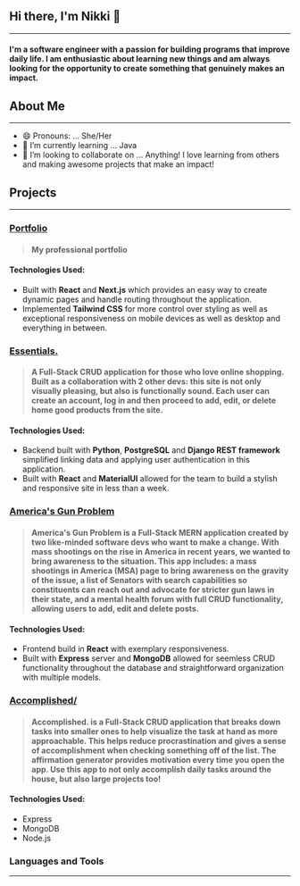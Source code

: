 ## Hi there, I'm Nikki  👋
---
#### I'm a software engineer with a passion for building programs that improve daily life. I am enthusiastic about learning new things and am always looking for the opportunity to create something that genuinely makes an impact.

## About Me
---
- 😄 Pronouns: ... She/Her
- 🌱 I’m currently learning ... Java
- 👯 I’m looking to collaborate on ... Anything! I love learning from others and making awesome projects that make an impact!

## Projects 
---
### [Portfolio](https://nikkicalamia.herokuapp.com/)
> #### My professional portfolio

#### Technologies Used:
* Built with **React** and **Next.js** which provides an easy way to create dynamic pages and handle routing throughout the application.  
* Implemented **Tailwind CSS** for more control over styling as well as exceptional responsiveness on mobile devices as well as desktop and everything in between.


### [Essentials.](https://homegoods-store.herokuapp.com/)
> #### A Full-Stack CRUD application for those who love online shopping. Built as a collaboration with 2 other devs: this site is not only visually pleasing, but also is functionally sound. Each user can create an account, log in and then proceed to add, edit, or delete home good products from the site.

#### Technologies Used:
* Backend built with **Python**, **PostgreSQL** and **Django REST framework** simplified linking data and applying user authentication in this application.
* Built with **React** and **MaterialUI** allowed for the team to build a stylish and responsive site in less than a week. 


### [America's Gun Problem](https://americas-gun-problem.herokuapp.com/)
> #### America's Gun Problem is a Full-Stack MERN application created by two like-minded software devs who want to make a change. With mass shootings on the rise in America in recent years, we wanted to bring awareness to the situation. This app includes: a mass shootings in America (MSA) page to bring awareness on the gravity of the issue, a list of Senators with search capabilities so constituents can reach out and advocate for stricter gun laws in their state, and a mental health forum with full CRUD functionality, allowing users to add, edit and delete posts.
#### Technologies Used: 
* Frontend build in **React** with exemplary responsiveness.
* Built with **Express** server and **MongoDB** allowed for seemless CRUD functionality throughout the database and straightforward organization with multiple models. 


### [Accomplished/](https://accomplished-to-do-app.herokuapp.com/to-do)
> #### Accomplished. is a Full-Stack CRUD application that breaks down tasks into smaller ones to help visualize the task at hand as more approachable. This helps reduce procrastination and gives a sense of accomplishment when checking something off of the list. The affirmation generator provides motivation every time you open the app. Use this app to not only accomplish daily tasks around the house, but also large projects too!
#### Technologies Used:
* Express
* MongoDB
* Node.js





### Languages and Tools 
---




<!--
**Ncalamia/Ncalamia** is a ✨ _special_ ✨ repository because its `README.md` (this file) appears on your GitHub profile.


